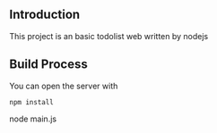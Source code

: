 ## Introduction

This project is an basic todolist web written by nodejs

## Build Process

You can open the server with
```
npm install
```
node main.js